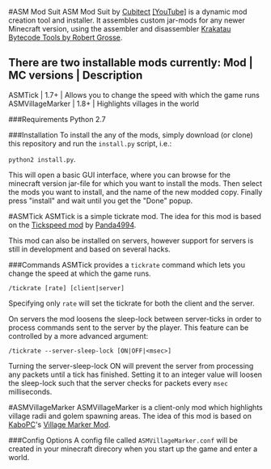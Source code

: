 #ASM Mod Suit
ASM Mod Suit by [Cubitect](https://github.com/Cubitect) [[YouTube]](https://www.youtube.com/channel/UC1VmvHvATdD9ZkR1-rpoMeA) is a dynamic mod creation tool and installer. It assembles custom jar-mods for any newer Minecraft version, using the assembler and disassembler [Krakatau Bytecode Tools by Robert Grosse](https://github.com/Storyyeller/Krakatau). 

There are two installable mods currently:
Mod | MC versions | Description
-----------------
ASMTick | 1.7+ | Allows you to change the speed with which the game runs
ASMVillageMarker | 1.8+ | Highlights villages in the world

###Requirements
Python 2.7

###Installation
To install the any of the mods, simply download (or clone) this repository and run the `install.py` script, i.e.:

`python2 install.py`. 

This will open a basic GUI interface, where you can browse for the minecraft version jar-file for which you want to install the mods. Then select the mods you want to install, and the name of the new modded copy. Finally press "install" and wait until you get the "Done" popup.


#ASMTick
ASMTick is a simple tickrate mod. The idea for this mod is based on the [Tickspeed mod](https://www.youtube.com/watch?v=OMYWfjgaaMM) by [Panda4994](https://www.youtube.com/channel/UCzVkOGiIFUY47sWqMy7A4tA).

This mod can also be installed on servers, however support for servers is still in development and based on several hacks.


###Commands
ASMTick provides a `tickrate` command which lets you change the speed at which the game runs.

`/tickrate [rate] [client|server]`

Specifying only `rate` will set the tickrate for both the client and the server.

On servers the mod loosens the sleep-lock between server-ticks in order to process commands sent to the server by the player. This feature can be controlled by a more advanced argument:

`/tickrate --server-sleep-lock [ON|OFF|<msec>]`

Turning the server-sleep-lock ON will prevent the server from processing any packets until a tick has finished. Setting it to an integer value will loosen the sleep-lock such that the server checks for packets every `msec` milliseconds.


#ASMVillageMarker
ASMVillageMarker is a client-only mod which highlights village radii and golem spawning areas. The idea of this mod is based on [KaboPC](https://www.youtube.com/user/KaboPC)'s [Village Marker Mod](http://www.minecraftforum.net/forums/mapping-and-modding/minecraft-mods/1288327-village-marker-mod).

###Config Options
A config file called `ASMVillageMarker.conf` will be created in your minecraft direcory when you start up the game and enter a world.


